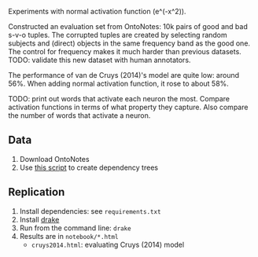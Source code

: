 Experiments with normal activation function (e^(-x^2)).

Constructed an evaluation set from OntoNotes: 10k pairs of good and bad s-v-o tuples.
The corrupted tuples are created by selecting random subjects and (direct) objects
in the same frequency band as the good one. The control for frequency makes it much 
harder than previous datasets. TODO: validate this new dataset with human annotators.

The performance of van de Cruys (2014)'s model are quite low: around 56%.
When adding normal activation function, it rose to about 58%.

TODO: print out words that activate each neuron the most. Compare activation functions
in terms of what property they capture. Also compare the number of words that activate
a neuron.

## Data

1. Download OntoNotes
2. Use [this script](https://bitbucket.org/cltl/isrl-sp/src/756fadf8d1d25d6a4271f0cc4caa94af0ab095da/constituency2dependency.py?at=master&fileviewer=file-view-default) to create dependency trees

## Replication

1. Install dependencies: see `requirements.txt`
2. Install [drake](https://github.com/Factual/drake) 
3. Run from the command line: `drake`
4. Results are in `notebook/*.html`
    - `cruys2014.html`: evaluating Cruys (2014) model
